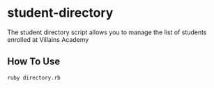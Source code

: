 # student-directory

The student directory script allows you to manage the list of students enrolled at Villains Academy

## How To Use

```shell
ruby directory.rb
```